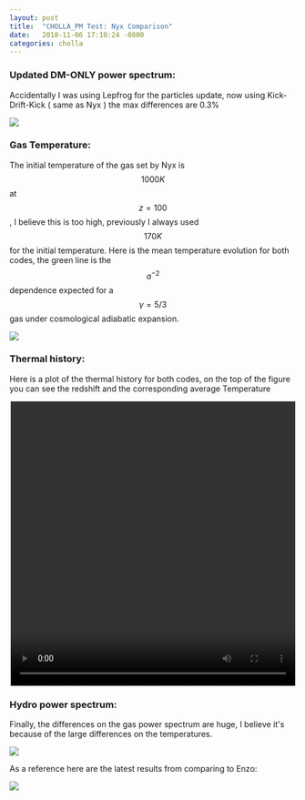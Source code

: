 ```yaml
---
layout: post
title:  "CHOLLA_PM Test: Nyx Comparison"
date:   2018-11-06 17:10:24 -0800
categories: cholla
---
```





### Updated DM-ONLY power spectrum:

Accidentally I was using Lepfrog for the particles update, now using Kick-Drift-Kick ( same as Nyx ) the max differences are 0.3%

<img src="{{ site.url }}assets/images/power_dm_nyx_251.png">


### Gas Temperature:

The initial temperature of the gas set by Nyx is $$1000 K$$ at $$z=100$$,  I believe this is too high, previously I always used $$170 K$$ for the initial temperature. Here is the mean temperature evolution for both codes, the green line is the $$a^{-2}$$ dependence expected for a $$\gamma = 5/3$$ gas under cosmological adiabatic expansion.

<img src="{{ site.url }}assets/images/temp_nyx.png">

### Thermal history:

Here is a plot of the thermal history for both codes, on the top of the figure you can see the redshift and the corresponding average Temperature


<div style="text-align: center">
<video src="{{ site.url }}assets/videos/thermal_history.mp4" width="500" height="500" controls preload> </video>
</div>


### Hydro power spectrum:

Finally, the differences on the gas power spectrum are huge, I believe it's because of the large differences on the temperatures.


<img src="{{ site.url }}assets/images/power_hydro_nyx.png">


As a reference here are the latest results from comparing to Enzo:

<img src="{{ site.url }}assets/images/power_hydro_enzo.png">
